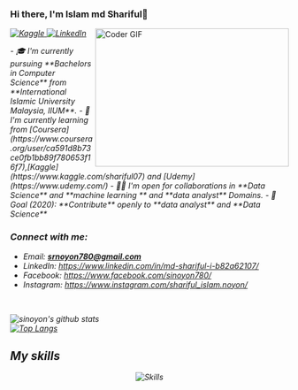 ### Hi there, I'm Islam md Shariful👋


 <img align="right" alt="Coder GIF" height=250 width=350 src="https://i.imgur.com/mXEdCiL.gif" />

<em>
<p align="left">
   <a href="[https://www.kaggle.com/in/shariful07](https://www.kaggle.com/shariful07)">
    <img alt="Kaggle" src="https://img.shields.io/badge/Kaggle-shariful-blue?style=flat-square&logo=kaggle">
  </a> 
 <a href="https://www.linkedin.com/in/shariful07">
    <img alt="LinkedIn" src="https://img.shields.io/badge/LinkedIn-shariful07-blue?style=flat-square&logo=linkedin">
  </a>
</p>
- 🎓 I'm currently pursuing **Bachelors in Computer Science** from **International Islamic University Malaysia, IIUM**.
- 🌱 I'm currently learning from [Coursera](https://www.coursera.org/user/ca591d8b73ce0fb1bb89f780653f16f7),[Kaggle](https://www.kaggle.com/shariful07) and [Udemy](https://www.udemy.com/)
- 🤝🏻 I'm open for collaborations in **Data Science** and **machine learning ** and **data analyst** Domains.
- 🎯 Goal (2020): **Contribute** openly to **data analyst** and **Data Science**

### Connect with me:
- Email: **srnoyon780@gmail.com**
- LinkedIn: https://www.linkedin.com/in/md-shariful-i-b82a62107/
- Facebook: https://www.facebook.com/sinoyon780/
- Instagram: https://www.instagram.com/shariful_islam.noyon/
<br />

![sinoyon's github stats](https://github-readme-stats.vercel.app/api?username=sinoyon&show_icons=true&theme=radical)
<br >
[![Top Langs](https://github-readme-stats.vercel.app/api/top-langs/?username=sinoyon&layout=compact)](https://github.com/sinoyon/github-readme-stats)
 
## My skills

<p align="center">
  <img align="center" alt="Skills" src="https://github.com/viclafouch/viclafouch/blob/master/img/pack.png" />
</p>
